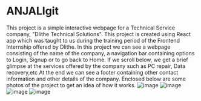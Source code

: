 # ANJALIgit
This project is a simple interactive webpage for a Technical Service company, "Dlithe Technical Solutions". This project is created using React app which was taught to us during the training period of the Frontend Internship offered by Dlithe. In this project we can see a webpage consisting of the name of the company, a navigation bar containing options to Login, Signup or to go back to Home. If we scroll below, we get a brief glimpse at the services offered by the company such as PC repair, Data recovery,etc At the end we can see a footer containing other contact information and other details of the company. Enclosed below are some photos of the project to get an idea of how it works.
![image](https://user-images.githubusercontent.com/100423403/161802899-4ee966df-e9b6-4dcf-aeca-0888b069a6c4.png)
![image](https://user-images.githubusercontent.com/100423403/161803046-5badbeb2-541d-4044-896a-edd213baca5b.png)
![image](https://user-images.githubusercontent.com/100423403/161803380-7c38fa95-71bd-4694-99bc-f41aa30545f9.png)
![image](https://user-images.githubusercontent.com/100423403/161803443-dc2500ce-3c97-418f-b920-f66f3ee787e7.png)

